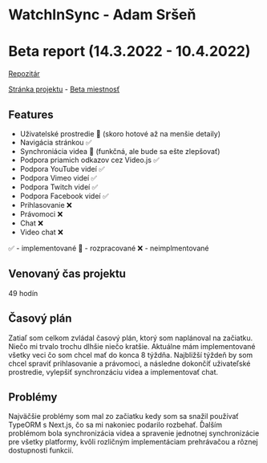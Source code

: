 # WatchInSync - Adam Sršeň
# Beta report (14.3.2022 - 10.4.2022)
[Repozitár](https://github.com/adamsrsen/watchinsync)

[Stránka projektu](https://watchinsync.srsen.xyz) - [Beta miestnosť](https://watchinsync.srsen.xyz/room/NrV65uVhReunfs3yAdrf1w)
 
## Features
 - Uživatelské prostredie 🔵 (skoro hotové až na menšie detaily)
 - Navigácia stránkou ✅
 - Synchroniácia videa 🔵 (funkčná, ale bude sa ešte zlepšovať)
 - Podpora priamich odkazov cez Video.js ✅
 - Podpora YouTube videí ✅
 - Podpora Vimeo videí ✅
 - Podpora Twitch videí ✅
 - Podpora Facebook videí ✅
 - Prihlasovanie ❌
 - Právomoci ❌
 - Chat ❌
 - Video chat ❌

✅ - implementované
🔵 - rozpracované
❌ - neimplmentované

## Venovaný čas projektu
49 hodín

## Časový plán
Zatiaľ som celkom zvládal časový plán, ktorý som naplánoval na začiatku. Niečo mi trvalo trochu dlhšie niečo kratšie. Aktuálne mám implementované všetky veci čo som chcel mať do konca 8 týždňa. Najbližší týždeň by som chcel spraviť prihlasovanie a právomoci, a následne dokončíť uživateľské prostredie, vylepšiť synchronzáciu videa a implementovať chat.

## Problémy
Najväčšie problémy som mal zo začiatku kedy som sa snažil používať TypeORM s Next.js, čo sa mi nakoniec podarilo rozbehať. Ďalším problémom bola synchronizácia videa a spravenie jednotnej synchronizácie pre všetky platformy, kvôli rozličným implementáciam prehrávačou a rôznej dostupnosti funkcií.